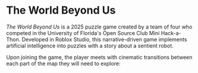 # The World Beyond Us

*The World Beyond Us* is a 2025 puzzle game created by a team of four who competed in the University of Florida's Open Source Club Mini Hack-a-Thon. Developed in Roblox Studio, this narrative-driven game implements artificial intelligence into puzzles with a story about a sentient robot.

Upon joining the game, the player meets with cinematic transitions between each part of the map they will need to explore:
